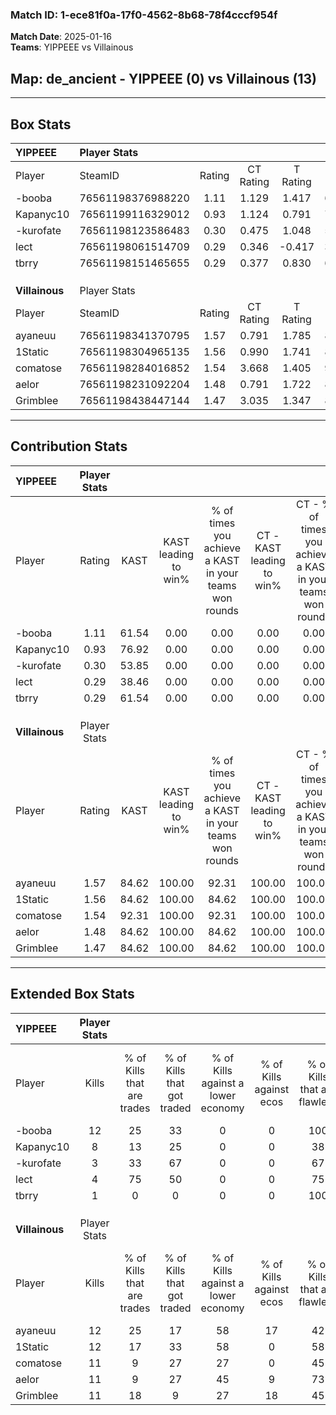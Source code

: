 ### Match ID: 1-ece81f0a-17f0-4562-8b68-78f4cccf954f  
**Match Date**: 2025-01-16  
**Teams**: YIPPEEE vs Villainous  

## **Map**: de_ancient - YIPPEEE (0) vs Villainous (13)  
---  

## Box Stats  

| **YIPPEEE**    | Player Stats      |        |           |          |       |       |       |         |        |      |     |
| :- | :- | :-: | :-: | :-: | :-: | :-: | :-: | :-: | :-: | :-: | :-: |
| Player         | SteamID           | Rating | CT Rating | T Rating | KAST  |  ADR  | Kills | Assists | Deaths | K/D  | HS% |
| -booba         | 76561198376988220 |  1.11  |   1.129   |  1.417   | 61.54 | 88.8  |  12   |    1    |   12   | 1.00 | 16  |
| Kapanyc10      | 76561199116329012 |  0.93  |   1.124   |  0.791   | 76.92 | 62.5  |   8   |    4    |   11   | 0.73 | 25  |
| -kurofate      | 76561198123586483 |  0.30  |   0.475   |  1.048   | 53.85 | 34.4  |   3   |    3    |   12   | 0.25 |  0  |
| lect           | 76561198061514709 |  0.29  |   0.346   |  -0.417  | 38.46 | 38.3  |   4   |    1    |   11   | 0.36 | 50  |
| tbrry          | 76561198151465655 |  0.29  |   0.377   |  0.830   | 61.54 | 40.6  |   1   |    4    |   11   | 0.09 |  0  |
|                |                   |        |           |          |       |       |       |         |        |      |     |
|                |                   |        |           |          |       |       |       |         |        |      |     |
|                |                   |        |           |          |       |       |       |         |        |      |     |
| **Villainous** | Player Stats      |        |           |          |       |       |       |         |        |      |     |
| Player         | SteamID           | Rating | CT Rating | T Rating | KAST  |  ADR  | Kills | Assists | Deaths | K/D  | HS% |
| ayaneuu        | 76561198341370795 |  1.57  |   0.791   |  1.785   | 84.62 | 72.7  |  12   |    3    |   4    | 3.00 | 58  |
| 1Static        | 76561198304965135 |  1.56  |   0.990   |  1.741   | 84.62 | 93.2  |  12   |    4    |   6    | 2.00 | 50  |
| comatose       | 76561198284016852 |  1.54  |   3.668   |  1.405   | 92.31 | 71.2  |  11   |    1    |   4    | 2.75 | 45  |
| aelor          | 76561198231092204 |  1.48  |   0.791   |  1.722   | 84.62 | 99.9  |  11   |    5    |   7    | 1.57 | 45  |
| Grimblee       | 76561198438447144 |  1.47  |   3.035   |  1.347   | 84.62 | 102.3 |  11   |    3    |   7    | 1.57 | 54  |
---  

## Contribution Stats  

| **YIPPEEE**    | Player Stats |       |                      |                                                        |                           |                                                             |                          |                                                            |
| :- | :-: | :-: | :-: | :-: | :-: | :-: | :-: | :-: |
| Player         |    Rating    | KAST  | KAST leading to win% | % of times you achieve a KAST in your teams won rounds | CT - KAST leading to win% | CT - % of times you achieve a KAST in your teams won rounds | T - KAST leading to win% | T - % of times you achieve a KAST in your teams won rounds |
| -booba         |     1.11     | 61.54 |         0.00         |                          0.00                          |           0.00            |                            0.00                             |           0.00           |                            0.00                            |
| Kapanyc10      |     0.93     | 76.92 |         0.00         |                          0.00                          |           0.00            |                            0.00                             |           0.00           |                            0.00                            |
| -kurofate      |     0.30     | 53.85 |         0.00         |                          0.00                          |           0.00            |                            0.00                             |           0.00           |                            0.00                            |
| lect           |     0.29     | 38.46 |         0.00         |                          0.00                          |           0.00            |                            0.00                             |           0.00           |                            0.00                            |
| tbrry          |     0.29     | 61.54 |         0.00         |                          0.00                          |           0.00            |                            0.00                             |           0.00           |                            0.00                            |
|                |              |       |                      |                                                        |                           |                                                             |                          |                                                            |
|                |              |       |                      |                                                        |                           |                                                             |                          |                                                            |
|                |              |       |                      |                                                        |                           |                                                             |                          |                                                            |
| **Villainous** | Player Stats |       |                      |                                                        |                           |                                                             |                          |                                                            |
| Player         |    Rating    | KAST  | KAST leading to win% | % of times you achieve a KAST in your teams won rounds | CT - KAST leading to win% | CT - % of times you achieve a KAST in your teams won rounds | T - KAST leading to win% | T - % of times you achieve a KAST in your teams won rounds |
| ayaneuu        |     1.57     | 84.62 |        100.00        |                         92.31                          |          100.00           |                           100.00                            |          100.00          |                           91.67                            |
| 1Static        |     1.56     | 84.62 |        100.00        |                         84.62                          |          100.00           |                           100.00                            |          100.00          |                           83.33                            |
| comatose       |     1.54     | 92.31 |        100.00        |                         92.31                          |          100.00           |                           100.00                            |          100.00          |                           91.67                            |
| aelor          |     1.48     | 84.62 |        100.00        |                         84.62                          |          100.00           |                           100.00                            |          100.00          |                           83.33                            |
| Grimblee       |     1.47     | 84.62 |        100.00        |                         84.62                          |          100.00           |                           100.00                            |          100.00          |                           83.33                            |
---  

## Extended Box Stats  

| **YIPPEEE**    | Player Stats |                            |                            |                                    |                         |                              |                                 |        |                             |                                     |                          |                               |                            |
| :- | :-: | :-: | :-: | :-: | :-: | :-: | :-: | :-: | :-: | :-: | :-: | :-: | :-: |
| Player         |    Kills     | % of Kills that are trades | % of Kills that got traded | % of Kills against a lower economy | % of Kills against ecos | % of Kills that are flawless | % of Kills that are close duels | Deaths | % of Deaths that get traded | % of Deaths against a lower economy | % of Deaths against ecos | % of Deaths that are flawless | % of Deaths that are close |
| -booba         |      12      |             25             |             33             |                 0                  |            0            |             100              |                0                |   12   |              8              |                  0                  |            0             |              58               |             8              |
| Kapanyc10      |      8       |             13             |             25             |                 0                  |            0            |              38              |               13                |   11   |             36              |                  0                  |            0             |              73               |             0              |
| -kurofate      |      3       |             33             |             67             |                 0                  |            0            |              67              |               33                |   12   |             42              |                  0                  |            0             |              50               |             0              |
| lect           |      4       |             75             |             50             |                 0                  |            0            |              75              |                0                |   11   |              0              |                  0                  |            0             |              55               |             18             |
| tbrry          |      1       |             0              |             0              |                 0                  |            0            |             100              |                0                |   11   |             27              |                  0                  |            0             |              27               |             0              |
|                |              |                            |                            |                                    |                         |                              |                                 |        |                             |                                     |                          |                               |                            |
|                |              |                            |                            |                                    |                         |                              |                                 |        |                             |                                     |                          |                               |                            |
|                |              |                            |                            |                                    |                         |                              |                                 |        |                             |                                     |                          |                               |                            |
| **Villainous** | Player Stats |                            |                            |                                    |                         |                              |                                 |        |                             |                                     |                          |                               |                            |
| Player         |    Kills     | % of Kills that are trades | % of Kills that got traded | % of Kills against a lower economy | % of Kills against ecos | % of Kills that are flawless | % of Kills that are close duels | Deaths | % of Deaths that get traded | % of Deaths against a lower economy | % of Deaths against ecos | % of Deaths that are flawless | % of Deaths that are close |
| ayaneuu        |      12      |             25             |             17             |                 58                 |           17            |              42              |                8                |   4    |             50              |                 50                  |            25            |              100              |             0              |
| 1Static        |      12      |             17             |             33             |                 58                 |            0            |              58              |                0                |   6    |             50              |                 33                  |            0             |              83               |             0              |
| comatose       |      11      |             9              |             27             |                 27                 |            0            |              45              |                9                |   4    |             25              |                 25                  |            0             |              100              |             0              |
| aelor          |      11      |             9              |             27             |                 45                 |            9            |              73              |                9                |   7    |             57              |                 71                  |            14            |              71               |             14             |
| Grimblee       |      11      |             18             |             9              |                 27                 |           18            |              45              |                0                |   7    |              0              |                 29                  |            0             |              43               |             14             |
